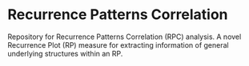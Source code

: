 # Recurrence Patterns Correlation
Repository for Recurrence Patterns Correlation (RPC) analysis. A novel Recurrence Plot (RP) measure for extracting information of general underlying structures within an RP.
